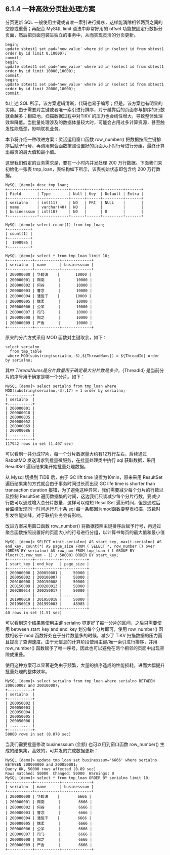 ## 6.1.4 一种高效分页批处理方案

分页更新 SQL 一般使用主键或者唯一索引进行排序，这样能消除相邻两页之间的空隙或重叠；再配合 MySQL limit 语法中非常好用的 offset 功能按固定行数拆分页面，然后把页面包装进独立的事务中，从而实现灵活的分页更新。

```
begin;
update sbtest1 set pad='new_value' where id in (select id from sbtest1 order by id limit 0,10000);
commit;
begin;
update sbtest1 set pad='new_value' where id in (select id from sbtest1 order by id limit 10000,10000);
commit;
begin;
update sbtest1 set pad='new_value' where id in (select id from sbtest1 order by id limit 20000,10000);
commit;
```
如上述 SQL 所示，该方案逻辑清晰，代码也易于编写；但是，该方案也有明显的劣势。由于需要对主键或者唯一索引进行排序，对于越靠后的页面参与排序的行数就会越多；相应地，扫描数据过程中对TiKV 的压力也会线性增大，导致整体处理效率降低。当批量处理涉及的数据体量较大时，可能会占用过多计算资源，甚至触发性能瓶颈，影响联机业务。

本节将介绍一种改进方案：灵活运用窗口函数 row_number() 把数据按照主键排序后赋予行号，再调用聚合函数按照设置好的页面大小对行号进行分组，最终计算出每页的最大值和最小值。

这里我们假定的业务需求是，要在一小时内并发处理 200 万行数据。下面我们来初始化一张表 tmp_loan，表结构如下所示，该表初始状态即包含约 200 万行数据。

```
MySQL [demo]> desc tmp_loan;
+-------------+-------------+------+------+---------+-------+
| Field       | Type        | Null | Key  | Default | Extra |
+-------------+-------------+------+------+---------+-------+
| serialno    | int(11)     | NO   | PRI  | NULL    |       |
| name        | varchar(40) | NO   |      |         |       |
| businesssum | int(10)     | NO   |      | 0       |       |
+-------------+-------------+------+------+---------+-------+

MySQL [demo]> select count(1) from tmp_loan;
+----------+
| count(1) |
+----------+
|  1998985 |
+----------+

MySQL [demo]> select * from tmp_loan limit 10;
+-----------+-----------+-------------+
| serialno  | name      | businesssum |
+-----------+-----------+-------------+
| 200000000 | 华碧波    |       10000 |
| 200000001 | 陶南      |       10000 |
| 200000002 | 何谷      |       10000 |
| 200000003 | 曹念      |       10000 |
| 200000004 | 潘旋千    |       10000 |
| 200000005 | 魏柔      |       10000 |
| 200000006 | 公羊      |       10000 |
| 200000007 | 司马      |       10000 |
| 200000008 | 陶之      |       10000 |
| 200000009 | 严香      |       10000 |
+-----------+-----------+-------------+
```

原来的分片方式采用 MOD 函数对主键取余，如下：

```
select serialno 
  from tmp_table 
 where MOD(substring(serialno,-3),${ThreadNums}) = ${ThreadId} order by serialno;
```

其中 ${ThreadNums} 是分片数量用于确定最大分片数是多少，${ThreadId} 是当前分片的序号用于确定是哪一个分片。如下：  

```
MySQL [demo]> select serialno from tmp_loan where MOD(substring(serialno,-3),17) = 1 order by serialno;
+-----------+
| serialno  |
+-----------+
| 200000001 |
| 200000018 |
| 200000035 |
| 200000052 |
| 200000069 |
| 200000086 |
| ......... |
+-----------+
117942 rows in set (1.407 sec)
```

可以看到一共分成17片，每一个分片数据量大约有12万行左右，后续通过 RabbitMQ 发送请求到批量微服务，在批量处理类中执行 sql 获取数据，采用 ResultSet 遍历结果集开始批量处理数据。

从 Mysql 切换到 TiDB 后，由于 GC lift time 设置为10min，原来采用 ResultSet 遍历结果集的方式就会由于事务时间过长而出现 GC life time is shorter than transaction duration 报错，为了避免这种异常，我们需要减少每个分片的行数以及控制 ResultSet 遍历数据集的时间，这边我们只谈减少每个分片行数，要减少行数可以通过增大总分片数量，这样可以缩短 ResultSet 遍历时间，但是通过后台监控发现同一时间运行几十条 sql 每一条都因为mod函数要整表扫描，取数时引发性能尖峰，对于联机业务会有影响。

改进方案采用窗口函数 row_number() 将数据按照主键排序后赋予行号，再通过聚合函数按照设置好的页面大小的行号进行分组，以计算书每页的最大值和最小值

```
MySQL [demo]> SELECT min(t.serialno) AS start_key, max(t.serialno) AS end_key, count(*) AS page_size FROM ( SELECT *, row_number () over (ORDER BY serialno) AS row_num FROM tmp_loan ) t GROUP BY floor((t.row_num - 1) / 50000) ORDER BY start_key;
+-----------+-----------+-----------+
| start_key | end_key   | page_size |
+-----------+-----------+-----------+
| 200000000 | 200050001 |     50000 |
| 200050002 | 200100007 |     50000 |
| 200100008 | 200150008 |     50000 |
| 200150009 | 200200013 |     50000 |
| 200200014 | 200250017 |     50000 |
|  ........ |.......... | ........  |
| 201900019 | 201950018 |     50000 |
| 201950019 | 201999003 |     48985 |
+-----------+-----------+-----------+
40 rows in set (1.51 sec)
```

可以看到这个结果集使用主键 serialno 界定好了每一分片的区间，之后只需要使用 between start_key and end_key 划分每个分片即可，使用 row_number() 函数相较于 mod 函数好处在于分片数量多的时候，减少了 TiKV 扫描数据的压力而且提高了查询速度。由于元信息的计算阶段使用主键/唯一索引进行排序，并用 row_number() 函数赋予了唯一序号，因此也可以避免在两个相邻的页面中出现空隙或重叠。

使用这种方案可以显著避免由于频繁，大量的排序造成的性能损耗，进而大幅提升批量处理的整体效率。

```
MySQL [demo]> select serialno from tmp_loan where serialno BETWEEN 200050002 and 200100007;
+-----------+
| serialno  |
+-----------+
| 200050002 |
| 200050003 |
| 200050004 |
| 200050005 |
| 200050006 |
| ......... |
+-----------+
50000 rows in set (0.070 sec)
```

当我们需要批量修改 businesssum (金额) 也可以用到窗口函数 row_number() 生成的结果集，高效的，可并发的完成数据更新：

```
MySQL [demo]> update tmp_loan set businesssum='6666' where serialno BETWEEN 200000000 and 200050001;
Query OK, 50000 rows affected (0.89 sec)
Rows matched: 50000  Changed: 50000  Warnings: 0
MySQL [demo]> select * from tmp_loan ORDER BY serialno limit 10;
+-----------+-----------+-------------+
| serialno  | name      | businesssum |
+-----------+-----------+-------------+
| 200000000 | 华碧波    |        6666 |
| 200000001 | 陶南      |        6666 |
| 200000002 | 何谷      |        6666 |
| 200000003 | 曹念      |        6666 |
| 200000004 | 潘旋千    |        6666 |
| 200000005 | 魏柔      |        6666 |
| 200000006 | 公羊      |        6666 |
| 200000007 | 司马      |        6666 |
| 200000008 | 陶之      |        6666 |
| 200000009 | 严香      |        6666 |
+-----------+-----------+-------------+
```
